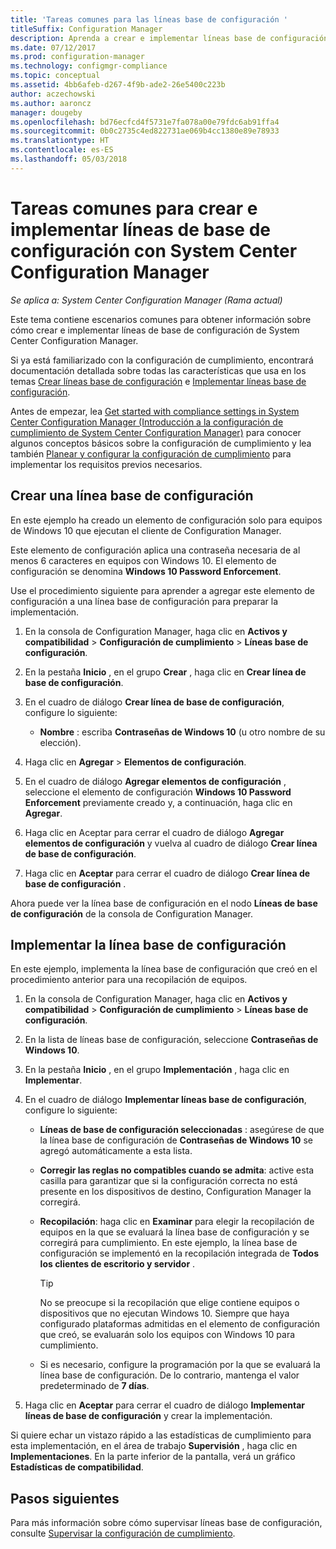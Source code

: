 ```yaml
---
title: 'Tareas comunes para las líneas base de configuración '
titleSuffix: Configuration Manager
description: Aprenda a crear e implementar líneas base de configuración de System Center Configuration Manager.
ms.date: 07/12/2017
ms.prod: configuration-manager
ms.technology: configmgr-compliance
ms.topic: conceptual
ms.assetid: 4bb6afeb-d267-4f9b-ade2-26e5400c223b
author: aczechowski
ms.author: aaroncz
manager: dougeby
ms.openlocfilehash: bd76ecfcd4f5731e7fa078a00e79fdc6ab91ffa4
ms.sourcegitcommit: 0b0c2735c4ed822731ae069b4cc1380e89e78933
ms.translationtype: HT
ms.contentlocale: es-ES
ms.lasthandoff: 05/03/2018
---
```

# <a name="common-tasks-for-creating-and-deploying-configuration-baselines-with-system-center-configuration-manager"></a>Tareas comunes para crear e implementar líneas de base de configuración con System Center Configuration Manager

*Se aplica a: System Center Configuration Manager (Rama actual)*

Este tema contiene escenarios comunes para obtener información sobre cómo crear e implementar líneas de base de configuración de System Center Configuration Manager.  

 Si ya está familiarizado con la configuración de cumplimiento, encontrará documentación detallada sobre todas las características que usa en los temas [Crear líneas base de configuración](../../compliance/deploy-use/create-configuration-baselines.md) e [Implementar líneas base de configuración](../../compliance/deploy-use/deploy-configuration-baselines.md).  

 Antes de empezar, lea [Get started with compliance settings in System Center Configuration Manager (Introducción a la configuración de cumplimiento de System Center Configuration Manager)](../../compliance/get-started/get-started-with-compliance-settings.md) para conocer algunos conceptos básicos sobre la configuración de cumplimiento y lea también [Planear y configurar la configuración de cumplimiento](../../compliance/plan-design/plan-for-and-configure-compliance-settings.md) para implementar los requisitos previos necesarios.  

## <a name="create-a-configuration-baseline"></a>Crear una línea base de configuración  
 En este ejemplo ha creado un elemento de configuración solo para equipos de Windows 10 que ejecutan el cliente de Configuration Manager.  

 Este elemento de configuración aplica una contraseña necesaria de al menos 6 caracteres en equipos con Windows 10. El elemento de configuración se denomina **Windows 10 Password Enforcement**.  

Use el procedimiento siguiente para aprender a agregar este elemento de configuración a una línea base de configuración para preparar la implementación.  

1.  En la consola de Configuration Manager, haga clic en **Activos y compatibilidad** > **Configuración de cumplimiento** > **Líneas base de configuración**.  

3.  En la pestaña **Inicio** , en el grupo **Crear** , haga clic en **Crear línea de base de configuración**.  

4.  En el cuadro de diálogo **Crear línea de base de configuración**, configure lo siguiente:  

    -   **Nombre** : escriba **Contraseñas de Windows 10** (u otro nombre de su elección).  

5.  Haga clic en **Agregar** > **Elementos de configuración**.  

6.  En el cuadro de diálogo **Agregar elementos de configuración** , seleccione el elemento de configuración **Windows 10 Password Enforcement** previamente creado y, a continuación, haga clic en **Agregar**.  

7.  Haga clic en Aceptar para cerrar el cuadro de diálogo **Agregar elementos de configuración** y vuelva al cuadro de diálogo **Crear línea de base de configuración**.

8.  Haga clic en **Aceptar** para cerrar el cuadro de diálogo **Crear línea de base de configuración** .  

 Ahora puede ver la línea base de configuración en el nodo **Líneas de base de configuración** de la consola de Configuration Manager.  

## <a name="deploy-the-configuration-baseline"></a>Implementar la línea base de configuración  
 En este ejemplo, implementa la línea base de configuración que creó en el procedimiento anterior para una recopilación de equipos.  

1.  En la consola de Configuration Manager, haga clic en **Activos y compatibilidad** > **Configuración de cumplimiento** > **Líneas base de configuración**.  

3.  En la lista de líneas base de configuración, seleccione **Contraseñas de Windows 10**.  

4.  En la pestaña **Inicio** , en el grupo **Implementación** , haga clic en **Implementar**.  

5.  En el cuadro de diálogo **Implementar líneas base de configuración**, configure lo siguiente:  

    -   **Líneas de base de configuración seleccionadas** : asegúrese de que la línea base de configuración de **Contraseñas de Windows 10** se agregó automáticamente a esta lista.  

    -   **Corregir las reglas no compatibles cuando se admita**: active esta casilla para garantizar que si la configuración correcta no está presente en los dispositivos de destino, Configuration Manager la corregirá.  

    -   **Recopilación**: haga clic en **Examinar** para elegir la recopilación de equipos en la que se evaluará la línea base de configuración y se corregirá para cumplimiento. En este ejemplo, la línea base de configuración se implementó en la recopilación integrada de **Todos los clientes de escritorio y servidor** .  

        > [!TIP]  
        >  No se preocupe si la recopilación que elige contiene equipos o dispositivos que no ejecutan Windows 10. Siempre que haya configurado plataformas admitidas en el elemento de configuración que creó, se evaluarán solo los equipos con Windows 10 para cumplimiento.  

    -   Si es necesario, configure la programación por la que se evaluará la línea base de configuración. De lo contrario, mantenga el valor predeterminado de **7 días**.  

7.  Haga clic en **Aceptar** para cerrar el cuadro de diálogo **Implementar líneas de base de configuración** y crear la implementación.  

 Si quiere echar un vistazo rápido a las estadísticas de cumplimiento para esta implementación, en el área de trabajo **Supervisión** , haga clic en **Implementaciones**. En la parte inferior de la pantalla, verá un gráfico **Estadísticas de compatibilidad**.  

## <a name="next-steps"></a>Pasos siguientes 

Para más información sobre cómo supervisar líneas base de configuración, consulte [Supervisar la configuración de cumplimiento](../../compliance/deploy-use/monitor-compliance-settings.md).  
